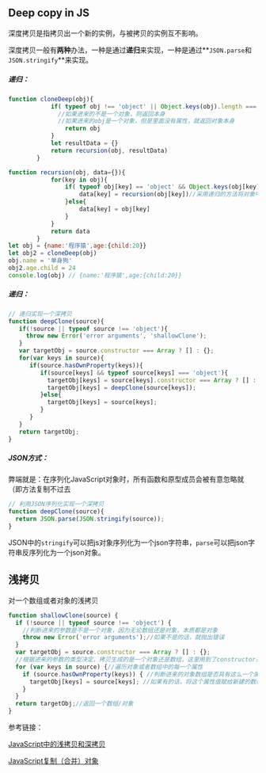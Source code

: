 ## Deep copy in JS

深度拷贝是指拷贝出一个新的实例，与被拷贝的实例互不影响。

深度拷贝一般有**两种**办法，一种是通过**递归**来实现，一种是通过**`JSON.parse`和`JSON.stringify`**来实现。

##### 递归：

```javascript
function cloneDeep(obj){
            if( typeof obj !== 'object' || Object.keys(obj).length === 0 ){
              //如果进来的不是一个对象，则返回本身
              //如果进来的obj是一个对象，但是里面没有属性，就返回对象本身
                return obj
            }
            let resultData = {}
            return recursion(obj, resultData)
        }

function recursion(obj, data={}){
            for(key in obj){
                if( typeof obj[key] == 'object' && Object.keys(obj[key]).length>0 )){
                    data[key] = recursion(obj[key])//采用递归的方法将对象中的对象也拷贝过来
                }else{
                    data[key] = obj[key]
                }
            }
            return data
        }
let obj = {name:'程序猿',age:{child:20}}
let obj2 = cloneDeep(obj)
obj.name = '单身狗'
obj2.age.child = 24
console.log(obj) // {name:'程序猿',age:{child:20}}
```

##### 递归：

```javascript
// 递归实现一个深拷贝
function deepClone(source){
   if(!source || typeof source !== 'object'){
     throw new Error('error arguments', 'shallowClone');
   }
   var targetObj = source.constructor === Array ? [] : {};
   for(var keys in source){
      if(source.hasOwnProperty(keys)){
         if(source[keys] && typeof source[keys] === 'object'){
           targetObj[keys] = source[keys].constructor === Array ? [] : {};
           targetObj[keys] = deepClone(source[keys]);
         }else{
           targetObj[keys] = source[keys];
         }
      } 
   }
   return targetObj;
}
```

##### JSON方式：

弊端就是：在序列化JavaScript对象时，所有函数和原型成员会被有意忽略就（即方法复制不过去

```javascript
// 利用JSON序列化实现一个深拷贝
function deepClone(source){
  return JSON.parse(JSON.stringify(source));
}
```

JSON中的`stringify`可以把js对象序列化为一个json字符串，`parse`可以把json字符串反序列化为一个json对象。



## 浅拷贝 

对一个数组或者对象的浅拷贝

```javascript
function shallowClone(source) {
  if (!source || typeof source !== 'object') {  
    //判断进来的参数是不是一个对象，因为无论数组还是对象，本质都是对象
    throw new Error('error arguments');//如果不是的话，就抛出错误
  }
  var targetObj = source.constructor === Array ? [] : {};
  //根据进来的参数的类型决定，拷贝生成的是一个对象还是数组，这里用到了constructor来判断对象的类型
  for (var keys in source) {//遍历对象或者数组中的每一个属性
    if (source.hasOwnProperty(keys)) { //判断进来的对象数组是否具有这么一个属性
      targetObj[keys] = source[keys]; //如果有的话，将这个属性值赋给新建的数组/对象
    }
  }
  return targetObj;//返回一个数组/对象
}
```





参考链接：

[JavaScript中的浅拷贝和深拷贝](https://segmentfault.com/a/1190000008637489)

[JavaScript复制（合并）对象](https://segmentfault.com/a/1190000011492291)


